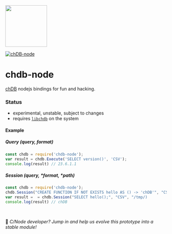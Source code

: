 <a href="https://chdb.fly.dev" target="_blank">
  <img src="https://user-images.githubusercontent.com/1423657/236688026-812c5d02-ddcc-4726-baf8-c7fe804c0046.png" width=130 />
</a>

[![chDB-node](https://github.com/chdb-io/chdb-node/actions/workflows/chdb-node-test.yml/badge.svg)](https://github.com/chdb-io/chdb-node/actions/workflows/chdb-node-test.yml)

# chdb-node
[chDB](https://github.com/auxten/chdb) nodejs bindings for fun and hacking.

### Status

- experimental, unstable, subject to changes
- requires [`libchdb`](https://github.com/metrico/libchdb) on the system

#### Example
##### Query _(query, format)_
```javascript
const chdb = require('chdb-node');
var result = chdb.Execute('SELECT version()', 'CSV');
console.log(result) // 23.6.1.1
```

##### Session _(query, *format, *path)_
```javascript
const chdb = require('chdb-node');
chdb.Session("CREATE FUNCTION IF NOT EXISTS hello AS () -> 'chDB'", "CSV", "/tmp/)
var result =  = chdb.Session("SELECT hello();", "CSV", "/tmp/)
console.log(result) // chDB
```

<br>

:wave: _C/Node developer? Jump in and help us evolve this prototype into a stable module!_
